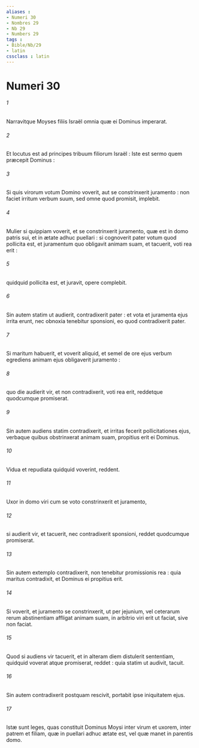 ```yaml
---
aliases : 
- Numeri 30
- Nombres 29
- Nb 29
- Numbers 29
tags : 
- Bible/Nb/29
- latin
cssclass : latin
---
```


# Numeri 30

###### 1
Narravitque Moyses filiis Israël omnia quæ ei Dominus imperarat.
###### 2
Et locutus est ad principes tribuum filiorum Israël : Iste est sermo quem præcepit Dominus :
###### 3
Si quis virorum votum Domino voverit, aut se constrinxerit juramento : non faciet irritum verbum suum, sed omne quod promisit, implebit.
###### 4
Mulier si quippiam voverit, et se constrinxerit juramento, quæ est in domo patris sui, et in ætate adhuc puellari : si cognoverit pater votum quod pollicita est, et juramentum quo obligavit animam suam, et tacuerit, voti rea erit :
###### 5
quidquid pollicita est, et juravit, opere complebit.
###### 6
Sin autem statim ut audierit, contradixerit pater : et vota et juramenta ejus irrita erunt, nec obnoxia tenebitur sponsioni, eo quod contradixerit pater.
###### 7
Si maritum habuerit, et voverit aliquid, et semel de ore ejus verbum egrediens animam ejus obligaverit juramento :
###### 8
quo die audierit vir, et non contradixerit, voti rea erit, reddetque quodcumque promiserat.
###### 9
Sin autem audiens statim contradixerit, et irritas fecerit pollicitationes ejus, verbaque quibus obstrinxerat animam suam, propitius erit ei Dominus.
###### 10
Vidua et repudiata quidquid voverint, reddent.
###### 11
Uxor in domo viri cum se voto constrinxerit et juramento,
###### 12
si audierit vir, et tacuerit, nec contradixerit sponsioni, reddet quodcumque promiserat.
###### 13
Sin autem extemplo contradixerit, non tenebitur promissionis rea : quia maritus contradixit, et Dominus ei propitius erit.
###### 14
Si voverit, et juramento se constrinxerit, ut per jejunium, vel ceterarum rerum abstinentiam affligat animam suam, in arbitrio viri erit ut faciat, sive non faciat.
###### 15
Quod si audiens vir tacuerit, et in alteram diem distulerit sententiam, quidquid voverat atque promiserat, reddet : quia statim ut audivit, tacuit.
###### 16
Sin autem contradixerit postquam rescivit, portabit ipse iniquitatem ejus.
###### 17
Istæ sunt leges, quas constituit Dominus Moysi inter virum et uxorem, inter patrem et filiam, quæ in puellari adhuc ætate est, vel quæ manet in parentis domo.
